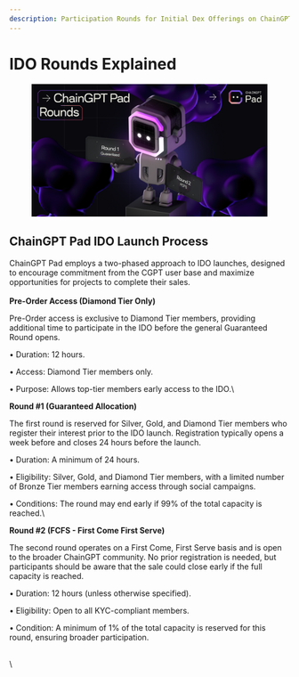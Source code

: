 ```yaml
---
description: Participation Rounds for Initial Dex Offerings on ChainGPT
---
```


# IDO Rounds Explained

<figure><img src="../../.gitbook/assets/image (21).png" alt=""><figcaption></figcaption></figure>

## ChainGPT Pad IDO Launch Process

ChainGPT Pad employs a two-phased approach to IDO launches, designed to encourage commitment from the CGPT user base and maximize opportunities for projects to complete their sales.\
\
**Pre-Order Access (Diamond Tier Only)**

Pre-Order access is exclusive to Diamond Tier members, providing additional time to participate in the IDO before the general Guaranteed Round opens.

• Duration: 12 hours.

• Access: Diamond Tier members only.

• Purpose: Allows top-tier members early access to the IDO.\


**Round #1 (Guaranteed Allocation)**

The first round is reserved for Silver, Gold, and Diamond Tier members who register their interest prior to the IDO launch. Registration typically opens a week before and closes 24 hours before the launch.

• Duration: A minimum of 24 hours.

• Eligibility: Silver, Gold, and Diamond Tier members, with a limited number of Bronze Tier members earning access through social campaigns.

• Conditions: The round may end early if 99% of the total capacity is reached.\


**Round #2 (FCFS - First Come First Serve)**

The second round operates on a First Come, First Serve basis and is open to the broader ChainGPT community. No prior registration is needed, but participants should be aware that the sale could close early if the full capacity is reached.

• Duration: 12 hours (unless otherwise specified).

• Eligibility: Open to all KYC-compliant members.

• Condition: A minimum of 1% of the total capacity is reserved for this round, ensuring broader participation.

\
\
